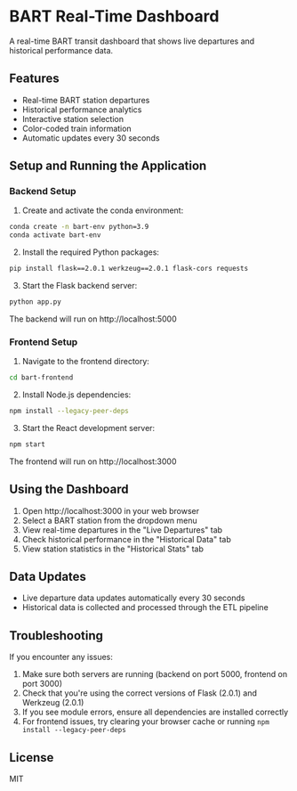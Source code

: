 # BART Real-Time Dashboard

A real-time BART transit dashboard that shows live departures and historical performance data.

## Features

- Real-time BART station departures
- Historical performance analytics
- Interactive station selection
- Color-coded train information
- Automatic updates every 30 seconds

## Setup and Running the Application

### Backend Setup

1. Create and activate the conda environment:
```bash
conda create -n bart-env python=3.9
conda activate bart-env
```

2. Install the required Python packages:
```bash
pip install flask==2.0.1 werkzeug==2.0.1 flask-cors requests
```

3. Start the Flask backend server:
```bash
python app.py
```

The backend will run on http://localhost:5000

### Frontend Setup

1. Navigate to the frontend directory:
```bash
cd bart-frontend
```

2. Install Node.js dependencies:
```bash
npm install --legacy-peer-deps
```

3. Start the React development server:
```bash
npm start
```

The frontend will run on http://localhost:3000

## Using the Dashboard

1. Open http://localhost:3000 in your web browser
2. Select a BART station from the dropdown menu
3. View real-time departures in the "Live Departures" tab
4. Check historical performance in the "Historical Data" tab
5. View station statistics in the "Historical Stats" tab

## Data Updates

- Live departure data updates automatically every 30 seconds
- Historical data is collected and processed through the ETL pipeline

## Troubleshooting

If you encounter any issues:

1. Make sure both servers are running (backend on port 5000, frontend on port 3000)
2. Check that you're using the correct versions of Flask (2.0.1) and Werkzeug (2.0.1)
3. If you see module errors, ensure all dependencies are installed correctly
4. For frontend issues, try clearing your browser cache or running `npm install --legacy-peer-deps`

## License

MIT 